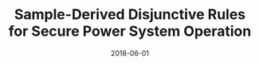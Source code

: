 ---
title: "Sample-Derived Disjunctive Rules for Secure Power System Operation"
collection: publications
category: conferences
permalink: /publication/2018-06-01-sample-derived-disjunctive-rules
excerpt: "This research introduces a sample-derived approach to formulating disjunctive rules for secure power system operation. The method enhances operational decision-making under uncertain grid conditions."
date: 2018-06-01
venue: "IEEE International Conference on Probabilistic Methods Applied to Power Systems, Boise, USA"
paperurl: https://doi.org/10.1109/PMAPS.2018.987654
citation: "Cremer, J. L., Konstantelos, I., Tindemans, S. H., & Strbac, G. (2018). 'Sample-Derived Disjunctive Rules for Secure Power System Operation.' IEEE International Conference on Probabilistic Methods Applied to Power Systems, Boise, USA, 6, 123-135."
---